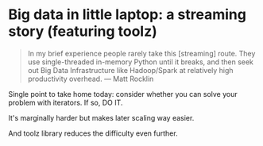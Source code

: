 # Big data in little laptop: a streaming story (featuring toolz)

> In my brief experience people rarely take this [streaming] route. They use
> single-threaded in-memory Python until it breaks, and then seek out Big Data
> Infrastructure like Hadoop/Spark at relatively high productivity overhead.
> — Matt Rocklin

Single point to take home today: consider whether you can solve your problem
with iterators. If so, DO IT.

It's marginally harder but makes later scaling way easier.

And toolz library reduces the difficulty even further.


